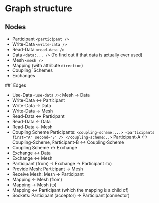 # Graph structure
 
## Nodes

- Participant `<participant />`
- Write-Data `<write-data />`
- Read-Data `<read-data />`
- Data `<data:... />` (To find out if that data is actually ever used)
- Mesh `<mesh />`
- Mapping (with attribute `direction`)
- Coupling `Schemes
- Exchanges

##` Edges

- Use-Data `<use-data />`: Mesh -> Data
- Write-Data <-> Participant
- Write-Data -> Data
- Write-Data -> Mesh
- Read-Data <-> Participant
- Read-Data <- Data
- Read-Data <- Mesh
- Coupling Scheme Participants:
`<coupling-scheme:...> <participants first="A" second="B" /> </coupling-scheme:..>` Participant-A <-> Coupling-Scheme, Participant-B <-> Coupling-Scheme
- Coupling Scheme <-> Exchange
- Exchange <-> Data
- Exchange <-> Mesh
- Participant (from) -> Exchange -> Participant (to)
- Provide Mesh: Participant -> Mesh
- Receive Mesh: Mesh -> Participant
- Mapping <- Mesh (from)
- Mapping -> Mesh (to)
- Mapping <-> Participant (which the mapping is a child of)
- Sockets: Participant (acceptor) -> Participant (connector)